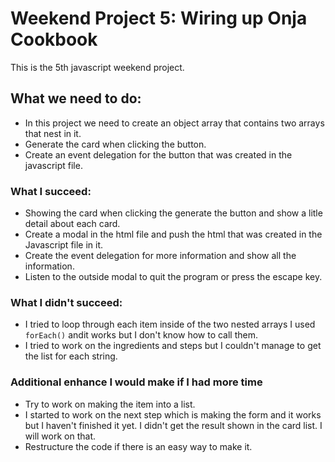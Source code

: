 # Weekend Project 5: Wiring up Onja Cookbook
 
This is the 5th javascript weekend project.
 
## What we need to do:
 
- In this project we need to create an object array that contains two arrays that nest in it.
- Generate the card when clicking the button.
- Create an event delegation for the button that was created in the javascript file.
 
### What I succeed: 
 
- Showing the card when clicking the generate the button and show a litle detail about each card.
- Create a modal in the html file and push the html that was created in the Javascript file in it.
- Create the event delegation for more information and show all the information.
- Listen to the outside modal to quit the program or press the escape key.
 
### What I didn't succeed:
 
- I tried to loop through each item inside of the two nested arrays I used `forEach()` andit works but I don't know how to call them.
- I tried to work on the ingredients and steps but I couldn't manage to get the list for each string.
 
### Additional enhance I would make if I had more time
 
- Try to work on making the item into a list.
- I started to work on the next step which is making the form and it works but I haven't finished it yet. I didn't get the result shown in the card list. I will work on that.
- Restructure the code if there is an easy way to make it.
